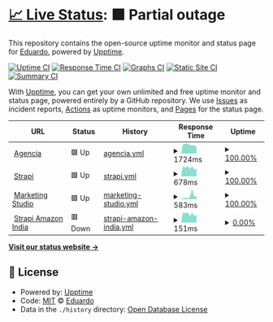 # [📈 Live Status](https://edunick.github.io/upptime): <!--live status--> **🟧 Partial outage**

This repository contains the open-source uptime monitor and status page for [Eduardo](https://edunick.github.io/upptime), powered by [Upptime](https://github.com/upptime/upptime).

[![Uptime CI](https://github.com/edunick/upptime/workflows/Uptime%20CI/badge.svg)](https://github.com/edunick/upptime/actions?query=workflow%3A%22Uptime+CI%22)
[![Response Time CI](https://github.com/edunick/upptime/workflows/Response%20Time%20CI/badge.svg)](https://github.com/edunick/upptime/actions?query=workflow%3A%22Response+Time+CI%22)
[![Graphs CI](https://github.com/edunick/upptime/workflows/Graphs%20CI/badge.svg)](https://github.com/edunick/upptime/actions?query=workflow%3A%22Graphs+CI%22)
[![Static Site CI](https://github.com/edunick/upptime/workflows/Static%20Site%20CI/badge.svg)](https://github.com/edunick/upptime/actions?query=workflow%3A%22Static+Site+CI%22)
[![Summary CI](https://github.com/edunick/upptime/workflows/Summary%20CI/badge.svg)](https://github.com/edunick/upptime/actions?query=workflow%3A%22Summary+CI%22)

With [Upptime](https://upptime.js.org), you can get your own unlimited and free uptime monitor and status page, powered entirely by a GitHub repository. We use [Issues](https://github.com/edunick/upptime/issues) as incident reports, [Actions](https://github.com/edunick/upptime/actions) as uptime monitors, and [Pages](https://edunick.github.io/upptime) for the status page.

<!--start: status pages-->
<!-- This summary is generated by Upptime (https://github.com/upptime/upptime) -->
<!-- Do not edit this manually, your changes will be overwritten -->
<!-- prettier-ignore -->
| URL | Status | History | Response Time | Uptime |
| --- | ------ | ------- | ------------- | ------ |
| <img alt="" src="https://icons.duckduckgo.com/ip3/agencia.portinos.com.ico" height="13"> [Agencia](https://agencia.portinos.com) | 🟩 Up | [agencia.yml](https://github.com/edunick/edubot/commits/HEAD/history/agencia.yml) | <details><summary><img alt="Response time graph" src="./graphs/agencia/response-time-week.png" height="20"> 1724ms</summary><br><a href="https://edunick.github.io/edubot/history/agencia"><img alt="Response time 1743" src="https://img.shields.io/endpoint?url=https%3A%2F%2Fraw.githubusercontent.com%2Fedunick%2Fedubot%2FHEAD%2Fapi%2Fagencia%2Fresponse-time.json"></a><br><a href="https://edunick.github.io/edubot/history/agencia"><img alt="24-hour response time 2151" src="https://img.shields.io/endpoint?url=https%3A%2F%2Fraw.githubusercontent.com%2Fedunick%2Fedubot%2FHEAD%2Fapi%2Fagencia%2Fresponse-time-day.json"></a><br><a href="https://edunick.github.io/edubot/history/agencia"><img alt="7-day response time 1724" src="https://img.shields.io/endpoint?url=https%3A%2F%2Fraw.githubusercontent.com%2Fedunick%2Fedubot%2FHEAD%2Fapi%2Fagencia%2Fresponse-time-week.json"></a><br><a href="https://edunick.github.io/edubot/history/agencia"><img alt="30-day response time 1782" src="https://img.shields.io/endpoint?url=https%3A%2F%2Fraw.githubusercontent.com%2Fedunick%2Fedubot%2FHEAD%2Fapi%2Fagencia%2Fresponse-time-month.json"></a><br><a href="https://edunick.github.io/edubot/history/agencia"><img alt="1-year response time 1743" src="https://img.shields.io/endpoint?url=https%3A%2F%2Fraw.githubusercontent.com%2Fedunick%2Fedubot%2FHEAD%2Fapi%2Fagencia%2Fresponse-time-year.json"></a></details> | <details><summary><a href="https://edunick.github.io/edubot/history/agencia">100.00%</a></summary><a href="https://edunick.github.io/edubot/history/agencia"><img alt="All-time uptime 29.88%" src="https://img.shields.io/endpoint?url=https%3A%2F%2Fraw.githubusercontent.com%2Fedunick%2Fedubot%2FHEAD%2Fapi%2Fagencia%2Fuptime.json"></a><br><a href="https://edunick.github.io/edubot/history/agencia"><img alt="24-hour uptime 100.00%" src="https://img.shields.io/endpoint?url=https%3A%2F%2Fraw.githubusercontent.com%2Fedunick%2Fedubot%2FHEAD%2Fapi%2Fagencia%2Fuptime-day.json"></a><br><a href="https://edunick.github.io/edubot/history/agencia"><img alt="7-day uptime 100.00%" src="https://img.shields.io/endpoint?url=https%3A%2F%2Fraw.githubusercontent.com%2Fedunick%2Fedubot%2FHEAD%2Fapi%2Fagencia%2Fuptime-week.json"></a><br><a href="https://edunick.github.io/edubot/history/agencia"><img alt="30-day uptime 41.22%" src="https://img.shields.io/endpoint?url=https%3A%2F%2Fraw.githubusercontent.com%2Fedunick%2Fedubot%2FHEAD%2Fapi%2Fagencia%2Fuptime-month.json"></a><br><a href="https://edunick.github.io/edubot/history/agencia"><img alt="1-year uptime 45.15%" src="https://img.shields.io/endpoint?url=https%3A%2F%2Fraw.githubusercontent.com%2Fedunick%2Fedubot%2FHEAD%2Fapi%2Fagencia%2Fuptime-year.json"></a></details>
| <img alt="" src="https://icons.duckduckgo.com/ip3/strapi.portinos.com.ico" height="13"> [Strapi](https://strapi.portinos.com/retailers/) | 🟩 Up | [strapi.yml](https://github.com/edunick/edubot/commits/HEAD/history/strapi.yml) | <details><summary><img alt="Response time graph" src="./graphs/strapi/response-time-week.png" height="20"> 678ms</summary><br><a href="https://edunick.github.io/edubot/history/strapi"><img alt="Response time 974" src="https://img.shields.io/endpoint?url=https%3A%2F%2Fraw.githubusercontent.com%2Fedunick%2Fedubot%2FHEAD%2Fapi%2Fstrapi%2Fresponse-time.json"></a><br><a href="https://edunick.github.io/edubot/history/strapi"><img alt="24-hour response time 801" src="https://img.shields.io/endpoint?url=https%3A%2F%2Fraw.githubusercontent.com%2Fedunick%2Fedubot%2FHEAD%2Fapi%2Fstrapi%2Fresponse-time-day.json"></a><br><a href="https://edunick.github.io/edubot/history/strapi"><img alt="7-day response time 678" src="https://img.shields.io/endpoint?url=https%3A%2F%2Fraw.githubusercontent.com%2Fedunick%2Fedubot%2FHEAD%2Fapi%2Fstrapi%2Fresponse-time-week.json"></a><br><a href="https://edunick.github.io/edubot/history/strapi"><img alt="30-day response time 662" src="https://img.shields.io/endpoint?url=https%3A%2F%2Fraw.githubusercontent.com%2Fedunick%2Fedubot%2FHEAD%2Fapi%2Fstrapi%2Fresponse-time-month.json"></a><br><a href="https://edunick.github.io/edubot/history/strapi"><img alt="1-year response time 974" src="https://img.shields.io/endpoint?url=https%3A%2F%2Fraw.githubusercontent.com%2Fedunick%2Fedubot%2FHEAD%2Fapi%2Fstrapi%2Fresponse-time-year.json"></a></details> | <details><summary><a href="https://edunick.github.io/edubot/history/strapi">100.00%</a></summary><a href="https://edunick.github.io/edubot/history/strapi"><img alt="All-time uptime 34.89%" src="https://img.shields.io/endpoint?url=https%3A%2F%2Fraw.githubusercontent.com%2Fedunick%2Fedubot%2FHEAD%2Fapi%2Fstrapi%2Fuptime.json"></a><br><a href="https://edunick.github.io/edubot/history/strapi"><img alt="24-hour uptime 100.00%" src="https://img.shields.io/endpoint?url=https%3A%2F%2Fraw.githubusercontent.com%2Fedunick%2Fedubot%2FHEAD%2Fapi%2Fstrapi%2Fuptime-day.json"></a><br><a href="https://edunick.github.io/edubot/history/strapi"><img alt="7-day uptime 100.00%" src="https://img.shields.io/endpoint?url=https%3A%2F%2Fraw.githubusercontent.com%2Fedunick%2Fedubot%2FHEAD%2Fapi%2Fstrapi%2Fuptime-week.json"></a><br><a href="https://edunick.github.io/edubot/history/strapi"><img alt="30-day uptime 100.00%" src="https://img.shields.io/endpoint?url=https%3A%2F%2Fraw.githubusercontent.com%2Fedunick%2Fedubot%2FHEAD%2Fapi%2Fstrapi%2Fuptime-month.json"></a><br><a href="https://edunick.github.io/edubot/history/strapi"><img alt="1-year uptime 52.76%" src="https://img.shields.io/endpoint?url=https%3A%2F%2Fraw.githubusercontent.com%2Fedunick%2Fedubot%2FHEAD%2Fapi%2Fstrapi%2Fuptime-year.json"></a></details>
| <img alt="" src="https://icons.duckduckgo.com/ip3/marketingstudio.intel.com.ico" height="13"> [Marketing Studio](https://marketingstudio.intel.com/) | 🟩 Up | [marketing-studio.yml](https://github.com/edunick/edubot/commits/HEAD/history/marketing-studio.yml) | <details><summary><img alt="Response time graph" src="./graphs/marketing-studio/response-time-week.png" height="20"> 583ms</summary><br><a href="https://edunick.github.io/edubot/history/marketing-studio"><img alt="Response time 609" src="https://img.shields.io/endpoint?url=https%3A%2F%2Fraw.githubusercontent.com%2Fedunick%2Fedubot%2FHEAD%2Fapi%2Fmarketing-studio%2Fresponse-time.json"></a><br><a href="https://edunick.github.io/edubot/history/marketing-studio"><img alt="24-hour response time 163" src="https://img.shields.io/endpoint?url=https%3A%2F%2Fraw.githubusercontent.com%2Fedunick%2Fedubot%2FHEAD%2Fapi%2Fmarketing-studio%2Fresponse-time-day.json"></a><br><a href="https://edunick.github.io/edubot/history/marketing-studio"><img alt="7-day response time 583" src="https://img.shields.io/endpoint?url=https%3A%2F%2Fraw.githubusercontent.com%2Fedunick%2Fedubot%2FHEAD%2Fapi%2Fmarketing-studio%2Fresponse-time-week.json"></a><br><a href="https://edunick.github.io/edubot/history/marketing-studio"><img alt="30-day response time 485" src="https://img.shields.io/endpoint?url=https%3A%2F%2Fraw.githubusercontent.com%2Fedunick%2Fedubot%2FHEAD%2Fapi%2Fmarketing-studio%2Fresponse-time-month.json"></a><br><a href="https://edunick.github.io/edubot/history/marketing-studio"><img alt="1-year response time 594" src="https://img.shields.io/endpoint?url=https%3A%2F%2Fraw.githubusercontent.com%2Fedunick%2Fedubot%2FHEAD%2Fapi%2Fmarketing-studio%2Fresponse-time-year.json"></a></details> | <details><summary><a href="https://edunick.github.io/edubot/history/marketing-studio">100.00%</a></summary><a href="https://edunick.github.io/edubot/history/marketing-studio"><img alt="All-time uptime 100.00%" src="https://img.shields.io/endpoint?url=https%3A%2F%2Fraw.githubusercontent.com%2Fedunick%2Fedubot%2FHEAD%2Fapi%2Fmarketing-studio%2Fuptime.json"></a><br><a href="https://edunick.github.io/edubot/history/marketing-studio"><img alt="24-hour uptime 100.00%" src="https://img.shields.io/endpoint?url=https%3A%2F%2Fraw.githubusercontent.com%2Fedunick%2Fedubot%2FHEAD%2Fapi%2Fmarketing-studio%2Fuptime-day.json"></a><br><a href="https://edunick.github.io/edubot/history/marketing-studio"><img alt="7-day uptime 100.00%" src="https://img.shields.io/endpoint?url=https%3A%2F%2Fraw.githubusercontent.com%2Fedunick%2Fedubot%2FHEAD%2Fapi%2Fmarketing-studio%2Fuptime-week.json"></a><br><a href="https://edunick.github.io/edubot/history/marketing-studio"><img alt="30-day uptime 100.00%" src="https://img.shields.io/endpoint?url=https%3A%2F%2Fraw.githubusercontent.com%2Fedunick%2Fedubot%2FHEAD%2Fapi%2Fmarketing-studio%2Fuptime-month.json"></a><br><a href="https://edunick.github.io/edubot/history/marketing-studio"><img alt="1-year uptime 100.00%" src="https://img.shields.io/endpoint?url=https%3A%2F%2Fraw.githubusercontent.com%2Fedunick%2Fedubot%2FHEAD%2Fapi%2Fmarketing-studio%2Fuptime-year.json"></a></details>
| <img alt="" src="https://icons.duckduckgo.com/ip3/strapi.portinos.com.ico" height="13"> [Strapi Amazon India](https://strapi.portinos.com/v1/api/amazon-india/get_products) | 🟥 Down | [strapi-amazon-india.yml](https://github.com/edunick/edubot/commits/HEAD/history/strapi-amazon-india.yml) | <details><summary><img alt="Response time graph" src="./graphs/strapi-amazon-india/response-time-week.png" height="20"> 151ms</summary><br><a href="https://edunick.github.io/edubot/history/strapi-amazon-india"><img alt="Response time 337" src="https://img.shields.io/endpoint?url=https%3A%2F%2Fraw.githubusercontent.com%2Fedunick%2Fedubot%2FHEAD%2Fapi%2Fstrapi-amazon-india%2Fresponse-time.json"></a><br><a href="https://edunick.github.io/edubot/history/strapi-amazon-india"><img alt="24-hour response time 180" src="https://img.shields.io/endpoint?url=https%3A%2F%2Fraw.githubusercontent.com%2Fedunick%2Fedubot%2FHEAD%2Fapi%2Fstrapi-amazon-india%2Fresponse-time-day.json"></a><br><a href="https://edunick.github.io/edubot/history/strapi-amazon-india"><img alt="7-day response time 151" src="https://img.shields.io/endpoint?url=https%3A%2F%2Fraw.githubusercontent.com%2Fedunick%2Fedubot%2FHEAD%2Fapi%2Fstrapi-amazon-india%2Fresponse-time-week.json"></a><br><a href="https://edunick.github.io/edubot/history/strapi-amazon-india"><img alt="30-day response time 147" src="https://img.shields.io/endpoint?url=https%3A%2F%2Fraw.githubusercontent.com%2Fedunick%2Fedubot%2FHEAD%2Fapi%2Fstrapi-amazon-india%2Fresponse-time-month.json"></a><br><a href="https://edunick.github.io/edubot/history/strapi-amazon-india"><img alt="1-year response time 337" src="https://img.shields.io/endpoint?url=https%3A%2F%2Fraw.githubusercontent.com%2Fedunick%2Fedubot%2FHEAD%2Fapi%2Fstrapi-amazon-india%2Fresponse-time-year.json"></a></details> | <details><summary><a href="https://edunick.github.io/edubot/history/strapi-amazon-india">0.00%</a></summary><a href="https://edunick.github.io/edubot/history/strapi-amazon-india"><img alt="All-time uptime 4.29%" src="https://img.shields.io/endpoint?url=https%3A%2F%2Fraw.githubusercontent.com%2Fedunick%2Fedubot%2FHEAD%2Fapi%2Fstrapi-amazon-india%2Fuptime.json"></a><br><a href="https://edunick.github.io/edubot/history/strapi-amazon-india"><img alt="24-hour uptime 0.00%" src="https://img.shields.io/endpoint?url=https%3A%2F%2Fraw.githubusercontent.com%2Fedunick%2Fedubot%2FHEAD%2Fapi%2Fstrapi-amazon-india%2Fuptime-day.json"></a><br><a href="https://edunick.github.io/edubot/history/strapi-amazon-india"><img alt="7-day uptime 0.00%" src="https://img.shields.io/endpoint?url=https%3A%2F%2Fraw.githubusercontent.com%2Fedunick%2Fedubot%2FHEAD%2Fapi%2Fstrapi-amazon-india%2Fuptime-week.json"></a><br><a href="https://edunick.github.io/edubot/history/strapi-amazon-india"><img alt="30-day uptime 0.00%" src="https://img.shields.io/endpoint?url=https%3A%2F%2Fraw.githubusercontent.com%2Fedunick%2Fedubot%2FHEAD%2Fapi%2Fstrapi-amazon-india%2Fuptime-month.json"></a><br><a href="https://edunick.github.io/edubot/history/strapi-amazon-india"><img alt="1-year uptime 6.25%" src="https://img.shields.io/endpoint?url=https%3A%2F%2Fraw.githubusercontent.com%2Fedunick%2Fedubot%2FHEAD%2Fapi%2Fstrapi-amazon-india%2Fuptime-year.json"></a></details>

<!--end: status pages-->

[**Visit our status website →**](https://edunick.github.io/upptime)

## 📄 License

- Powered by: [Upptime](https://github.com/upptime/upptime)
- Code: [MIT](./LICENSE) © [Eduardo](https://edunick.github.io/upptime)
- Data in the `./history` directory: [Open Database License](https://opendatacommons.org/licenses/odbl/1-0/)
